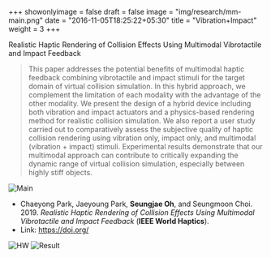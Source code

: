 +++
showonlyimage = false
draft = false
image = "img/research/mm-main.png"
date = "2016-11-05T18:25:22+05:30"
title = "Vibration+Impact"
weight = 3
+++

Realistic Haptic Rendering of Collision Effects Using Multimodal Vibrotactile and Impact Feedback
<!--more-->

> This paper addresses the potential benefits of multimodal haptic feedback combining vibrotactile and impact stimuli for the target domain of virtual collision simulation. In this hybrid approach, we complement the limitation of each modality with the advantage of the other modality. We present the design of a hybrid device including both vibration and impact actuators and a physics-based rendering method for realistic collision simulation. We also report a user study carried out to comparatively assess the subjective quality of haptic collision rendering using vibration only, impact only, and multimodal (vibration + impact) stimuli. Experimental results demonstrate that our multimodal approach can contribute to critically expanding the dynamic range of virtual collision simulation, especially between highly stiff objects.

![Main][1]

* Chaeyong Park, Jaeyoung Park, **Seungjae Oh**, and Seungmoon Choi. 2019. *Realistic Haptic Rendering of Collision Effects Using Multimodal Vibrotactile and Impact Feedback* (**IEEE World Haptics**).
* Link: https://doi.org/

![HW][2]
![Result][3]

[1]: /img/research/mm-main.png
[2]: /img/research/mm-hw.png
[3]: /img/research/mm-data.png
[4]: /img/research/mm-teasor.jpg

